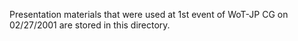 Presentation materials that were used at 1st event of WoT-JP CG on 02/27/2001 are stored in this directory.
